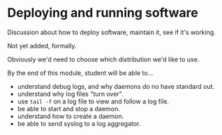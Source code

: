 Deploying and running software
=====================

Discussion about how to deploy software, maintain it, see if it's working.

Not yet added, formally.

Obviously we'd need to choose which distribution we'd like to use.

By the end of this module, student will be able to...

* understand debug logs, and why daemons do no have standard out.
* understand why log files "turn over".
* use `tail -f` on a log file to view and follow a log file.
* be able to start and stop a daemon.
* understand how to create a daemon.
* be able to send syslog to a log aggregator.
